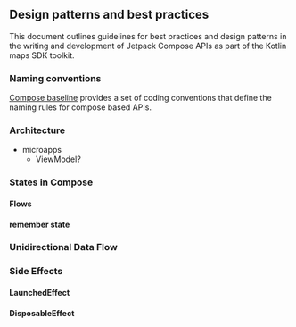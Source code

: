## Design patterns and best practices

This document outlines guidelines for best practices and design patterns in the writing and development of Jetpack Compose APIs as part of the Kotlin maps SDK toolkit.

### Naming conventions

[Compose baseline](https://github.com/androidx/androidx/blob/androidx-main/compose/docs/compose-api-guidelines.md#compose-baseline) provides a set of coding conventions that define the naming rules for compose based APIs.

### Architecture
- microapps
  - ViewModel?
### States in Compose

#### Flows

#### remember state

### Unidirectional Data Flow

### Side Effects

#### LaunchedEffect

#### DisposableEffect

